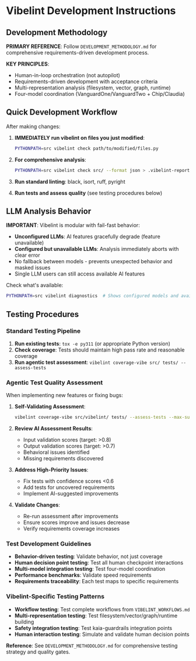 # Vibelint Development Instructions

## Development Methodology

**PRIMARY REFERENCE**: Follow `DEVELOPMENT_METHODOLOGY.md` for comprehensive requirements-driven development process.

**KEY PRINCIPLES**:
- Human-in-loop orchestration (not autopilot)
- Requirements-driven development with acceptance criteria
- Multi-representation analysis (filesystem, vector, graph, runtime)
- Four-model coordination (VanguardOne/VanguardTwo + Chip/Claudia)

## Quick Development Workflow

After making changes:
1. **IMMEDIATELY run vibelint on files you just modified**:
   ```bash
   PYTHONPATH=src vibelint check path/to/modified/files.py
   ```

2. **For comprehensive analysis**:
   ```bash
   PYTHONPATH=src vibelint check src/ --format json > .vibelint-reports/$(date +%Y-%m-%d-%H%M%S)-analysis.json
   ```

3. **Run standard linting**: black, isort, ruff, pyright

4. **Run tests and assess quality** (see testing procedures below)

## LLM Analysis Behavior

**IMPORTANT**: Vibelint is modular with fail-fast behavior:
- **Unconfigured LLMs**: AI features gracefully degrade (feature unavailable)
- **Configured but unavailable LLMs**: Analysis immediately aborts with clear error
- No fallback between models - prevents unexpected behavior and masked issues
- Single LLM users can still access available AI features

Check what's available:
```bash
PYTHONPATH=src vibelint diagnostics  # Shows configured models and available features
```

## Testing Procedures

### Standard Testing Pipeline
1. **Run existing tests**: `tox -e py311` (or appropriate Python version)
2. **Check coverage**: Tests should maintain high pass rate and reasonable coverage
3. **Run agentic test assessment**: `vibelint coverage-vibe src/ tests/ --assess-tests`

### Agentic Test Quality Assessment
When implementing new features or fixing bugs:

1. **Self-Validating Assessment**:
   ```bash
   vibelint coverage-vibe src/vibelint/ tests/ --assess-tests --max-suggestions 10
   ```

2. **Review AI Assessment Results**:
   - Input validation scores (target: >0.8)
   - Output validation scores (target: >0.7)
   - Behavioral issues identified
   - Missing requirements discovered

3. **Address High-Priority Issues**:
   - Fix tests with confidence scores <0.6
   - Add tests for uncovered requirements
   - Implement AI-suggested improvements

4. **Validate Changes**:
   - Re-run assessment after improvements
   - Ensure scores improve and issues decrease
   - Verify requirements coverage increases

### Test Development Guidelines
- **Behavior-driven testing**: Validate behavior, not just coverage
- **Human decision point testing**: Test all human checkpoint interactions
- **Multi-model integration testing**: Test four-model coordination
- **Performance benchmarks**: Validate speed requirements
- **Requirements traceability**: Each test maps to specific requirements

### Vibelint-Specific Testing Patterns
- **Workflow testing**: Test complete workflows from `VIBELINT_WORKFLOWS.md`
- **Multi-representation testing**: Test filesystem/vector/graph/runtime building
- **Safety integration testing**: Test kaia-guardrails integration points
- **Human interaction testing**: Simulate and validate human decision points

**Reference**: See `DEVELOPMENT_METHODOLOGY.md` for comprehensive testing strategy and quality gates.